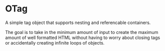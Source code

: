 # OTag
A simple tag object that supports nesting and referencable containers.

The goal is to take in the minimum amount of input to create the maximum 
amount of well formatted HTML without having to worry about closing tags 
or accidentally creating infinite loops of objects.